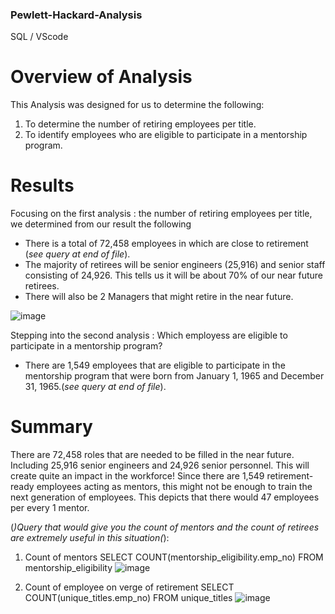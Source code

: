 ### Pewlett-Hackard-Analysis
SQL / VScode

# Overview of Analysis

This Analysis was designed for us to determine the following:
1. To determine the number of retiring employees per title.
2. To identify employees who are eligible to participate in a mentorship program.

# Results

Focusing on the first analysis : the number of retiring employees per title, we determined from our result the following

- There is a total of 72,458 employees in which are close to retirement (*see query at end of file*).
- The majority of retirees will be senior engineers (25,916) and senior staff consisting of 24,926. This tells us it will be about 70% of our near future retirees.
- There will also be 2 Managers that might retire in the near future.

![image](https://user-images.githubusercontent.com/106771574/236639260-c8e96c3f-b33a-486d-9793-0262960905b6.png)


Stepping into the second analysis : Which employess are eligible to participate in a mentorship program?

- There are 1,549 employees that are eligible to participate in the mentorship program that were born from January 1, 1965 and December 31, 1965.(*see query at end of file*).

# Summary

There are 72,458 roles that are needed to be filled in the near future. Including 25,916 senior engineers and 24,926 senior personnel. This will create quite an impact in the workforce! Since there are 1,549 retirement-ready employees acting as mentors, this might not be enough to train the next generation of employees. This depicts that there would 47 employees per every 1 mentor. 

(*)Query that would give you the count of mentors and the count of retirees are extremely useful in this situation(*):
  1. Count of mentors
SELECT COUNT(mentorship_eligibility.emp_no) FROM mentorship_eligibility
![image](https://user-images.githubusercontent.com/106771574/236639481-3aafd127-193c-4eb8-a70b-8d7822ad80d2.png)

  2. Count of employee on verge of retirement
SELECT COUNT(unique_titles.emp_no) FROM unique_titles
![image](https://user-images.githubusercontent.com/106771574/236639495-85f6caf6-46d8-4e31-ae82-5857509e74f9.png)
